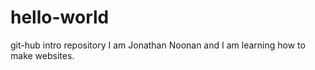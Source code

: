 # hello-world
git-hub intro repository
I am Jonathan Noonan and I am learning how to make websites.
